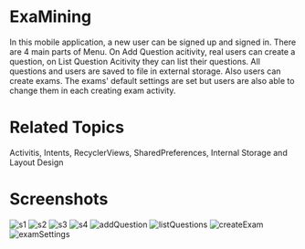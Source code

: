 # ExaMining
In this mobile application, a new user can be signed up and signed in. There are 4 main parts of Menu. On Add Question acitivity, real users can create a question, on List Question Acitivity they can list their questions. All questions and users are saved to file in external storage. Also users can create exams. The exams' default settings are set but users are also able to change them in each creating exam activity.

# Related Topics
Activitis, Intents, RecyclerViews, SharedPreferences, Internal Storage and Layout Design

# Screenshots

![s1](https://user-images.githubusercontent.com/57035819/118398556-d665a280-b661-11eb-8b1e-2ca6707d07b6.png)   ![s2](https://user-images.githubusercontent.com/57035819/118398563-dd8cb080-b661-11eb-8395-a429c8bd2db6.png)   ![s3](https://user-images.githubusercontent.com/57035819/118398579-ec736300-b661-11eb-8fe4-017fbda0c157.png)   ![s4](https://user-images.githubusercontent.com/57035819/118398597-0319ba00-b662-11eb-8ea1-b6f286d76000.png)   ![addQuestion](https://user-images.githubusercontent.com/57035819/118398608-10cf3f80-b662-11eb-92a2-5259c60f2a60.png)   ![listQuestions](https://user-images.githubusercontent.com/57035819/118398615-1a58a780-b662-11eb-8de9-54cfd851fc1b.png)   ![createExam](https://user-images.githubusercontent.com/57035819/118398617-1dec2e80-b662-11eb-825c-c597561e60a1.png)   ![examSettings](https://user-images.githubusercontent.com/57035819/118398630-23e20f80-b662-11eb-9b82-133085b2cf0b.png)

